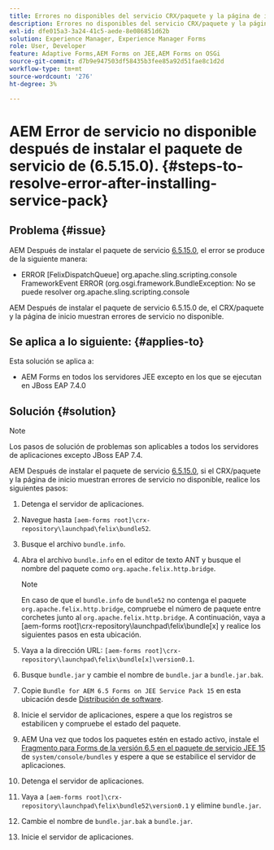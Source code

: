 ```yaml
---
title: Errores no disponibles del servicio CRX/paquete y la página de inicio una vez instalado el último paquete de servicio 6.5.15.0
description: Errores no disponibles del servicio CRX/paquete y la página de inicio una vez instalado el último paquete de servicio 6.5.15.0
exl-id: dfe015a3-3a24-41c5-aede-8e086851d62b
solution: Experience Manager, Experience Manager Forms
role: User, Developer
feature: Adaptive Forms,AEM Forms on JEE,AEM Forms on OSGi
source-git-commit: d7b9e947503df58435b3fee85a92d51fae8c1d2d
workflow-type: tm+mt
source-wordcount: '276'
ht-degree: 3%

---
```


# AEM Error de servicio no disponible después de instalar el paquete de servicio de (6.5.15.0). {#steps-to-resolve-error-after-installing-service-pack}

## Problema {#issue}

AEM Después de instalar el paquete de servicio [6.5.15.0](https://experience.adobe.com/#/downloads/content/software-distribution/en/aem.html?package=/content/software-distribution/en/details.html/content/dam/aem/public/adobe/packages/cq650/servicepack/aem-service-pkg-6.5.15.0.zip), el error se produce de la siguiente manera:
* ERROR [FelixDispatchQueue] org.apache.sling.scripting.console FrameworkEvent ERROR (org.osgi.framework.BundleException: No se puede resolver org.apache.sling.scripting.console

AEM Después de instalar el paquete de servicio 6.5.15.0 de, el CRX/paquete y la página de inicio muestran errores de servicio no disponible.

## Se aplica a lo siguiente: {#applies-to}

Esta solución se aplica a:
* AEM Forms en todos los servidores JEE excepto en los que se ejecutan en JBoss EAP 7.4.0

## Solución {#solution}

>[!NOTE]
>
>Los pasos de solución de problemas son aplicables a todos los servidores de aplicaciones excepto JBoss EAP 7.4.

AEM Después de instalar el paquete de servicio [6.5.15.0](https://experience.adobe.com/#/downloads/content/software-distribution/en/aem.html?package=/content/software-distribution/en/details.html/content/dam/aem/public/adobe/packages/cq650/servicepack/aem-service-pkg-6.5.15.0.zip), si el CRX/paquete y la página de inicio muestran errores de servicio no disponible, realice los siguientes pasos:

1. Detenga el servidor de aplicaciones.
1. Navegue hasta `[aem-forms root]\crx-repository\launchpad\felix\bundle52`.
1. Busque el archivo `bundle.info`.
1. Abra el archivo `bundle.info` en el editor de texto ANT y busque el nombre del paquete como `org.apache.felix.http.bridge`.

   >[!NOTE]
   >
   >En caso de que el `bundle.info` de `bundle52` no contenga el paquete `org.apache.felix.http.bridge`, compruebe el número de paquete entre corchetes junto al `org.apache.felix.http.bridge`. A continuación, vaya a [aem-forms root]\crx-repository\launchpad\felix\bundle[x] y realice los siguientes pasos en esta ubicación.

1. Vaya a la dirección URL: `[aem-forms root]\crx-repository\launchpad\felix\bundle[x]\version0.1`.
1. Busque `bundle.jar` y cambie el nombre de `bundle.jar` a `bundle.jar.bak`.
1. Copie `Bundle for AEM 6.5 Forms on JEE Service Pack 15` en esta ubicación desde [Distribución de software](https://experience.adobe.com/#/downloads/content/software-distribution/en/aem.html?package=/content/software-distribution/en/details.html/content/dam/aem/public/adobe/packages/cq650/featurepack/bundle.jar).
1. Inicie el servidor de aplicaciones, espere a que los registros se estabilicen y compruebe el estado del paquete.
1. AEM Una vez que todos los paquetes estén en estado activo, instale el [Fragmento para Forms de la versión 6.5 en el paquete de servicio JEE 15](https://experience.adobe.com/#/downloads/content/software-distribution/en/aem.html?package=/content/software-distribution/en/details.html/content/dam/aem/public/adobe/packages/cq650/featurepack/org.apache.felix.http.servlet-api-1.2.0_fragment_full.jar) de `system/console/bundles` y espere a que se estabilice el servidor de aplicaciones.
1. Detenga el servidor de aplicaciones.
1. Vaya a `[aem-forms root]\crx-repository\launchpad\felix\bundle52\version0.1` y elimine `bundle.jar`.
1. Cambie el nombre de `bundle.jar.bak` a `bundle.jar`.
1. Inicie el servidor de aplicaciones.
